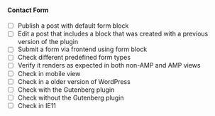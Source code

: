 #### Contact Form

- [ ] Publish a post with default form block
- [ ] Edit a post that includes a block that was created with a previous version of the plugin
- [ ] Submit a form via frontend using form block
- [ ] Check different predefined form types
- [ ] Verify it renders as expected in both non-AMP and AMP views
- [ ] Check in mobile view
- [ ] Check in a older version of WordPress
- [ ] Check with the Gutenberg plugin
- [ ] Check without the Gutenberg plugin
- [ ] Check in IE11
